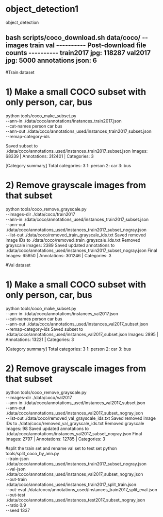 # object_detection1
object_detection


bash scripts/coco_download.sh data/coco/ --images train val
---------- Post-download file counts ----------
train2017  jpg: 118287
val2017    jpg: 5000
annotations json: 6
-----------------------------------------------
#Train dataset
# 1) Make a small COCO subset with only person, car, bus
python tools/coco_make_subset.py \
  --ann-in ./data/coco/annotations/instances_train2017.json \
  --cat-names person car bus \
  --ann-out ./data/coco/annotations_used/instances_train2017_subset.json \
  --remap-category-ids

Saved subset to ./data/coco/annotations_used/instances_train2017_subset.json
Images: 68339 | Annotations: 312401 | Categories: 3

[Category summary]
Total categories: 3
1: person
2: car
3: bus
# 2) Remove grayscale images from that subset
python tools/coco_remove_grayscale.py \
  --images-dir ./data/coco/train2017 \
  --ann-in ./data/coco/annotations_used/instances_train2017_subset.json \
  --ann-out ./data/coco/annotations_used/instances_train2017_subset_nogray.json \
  --list-out ./data/coco/removed_train_grayscale_ids.txt
Saved removed image IDs to ./data/coco/removed_train_grayscale_ids.txt
Removed grayscale images: 2389
Saved updated annotations to ./data/coco/annotations_used/instances_train2017_subset_nogray.json
Final Images: 65950 | Annotations: 301246 | Categories: 3

#Val dataset
# 1) Make a small COCO subset with only person, car, bus
python tools/coco_make_subset.py \
  --ann-in ./data/coco/annotations/instances_val2017.json \
  --cat-names person car bus \
  --ann-out ./data/coco/annotations_used/instances_val2017_subset.json \
  --remap-category-ids
Saved subset to ./data/coco/annotations_used/instances_val2017_subset.json
Images: 2895 | Annotations: 13221 | Categories: 3

[Category summary]
Total categories: 3
1: person
2: car
3: bus

# 2) Remove grayscale images from that subset
python tools/coco_remove_grayscale.py \
  --images-dir ./data/coco/val2017 \
  --ann-in ./data/coco/annotations_used/instances_val2017_subset.json \
  --ann-out ./data/coco/annotations_used/instances_val2017_subset_nogray.json \
  --list-out ./data/coco/removed_val_grayscale_ids.txt
Saved removed image IDs to ./data/coco/removed_val_grayscale_ids.txt
Removed grayscale images: 98
Saved updated annotations to ./data/coco/annotations/instances_val2017_subset_nogray.json
Final Images: 2797 | Annotations: 12785 | Categories: 3

#split the train set and rename val set to test set
python tools/split_coco_by_ann.py \
  --train-json ./data/coco/annotations_used/instances_train2017_subset_nogray.json \
  --val-json   ./data/coco/annotations_used/instances_val2017_subset_nogray.json \
  --out-train  ./data/coco/annotations_used/instances_train2017_split_train.json \
  --out-eval   ./data/coco/annotations_used/instances_train2017_split_eval.json \
  --out-test   ./data/coco/annotations_used/instances_test2017_subset_nogray.json \
  --ratio 0.9 \
  --seed 1337